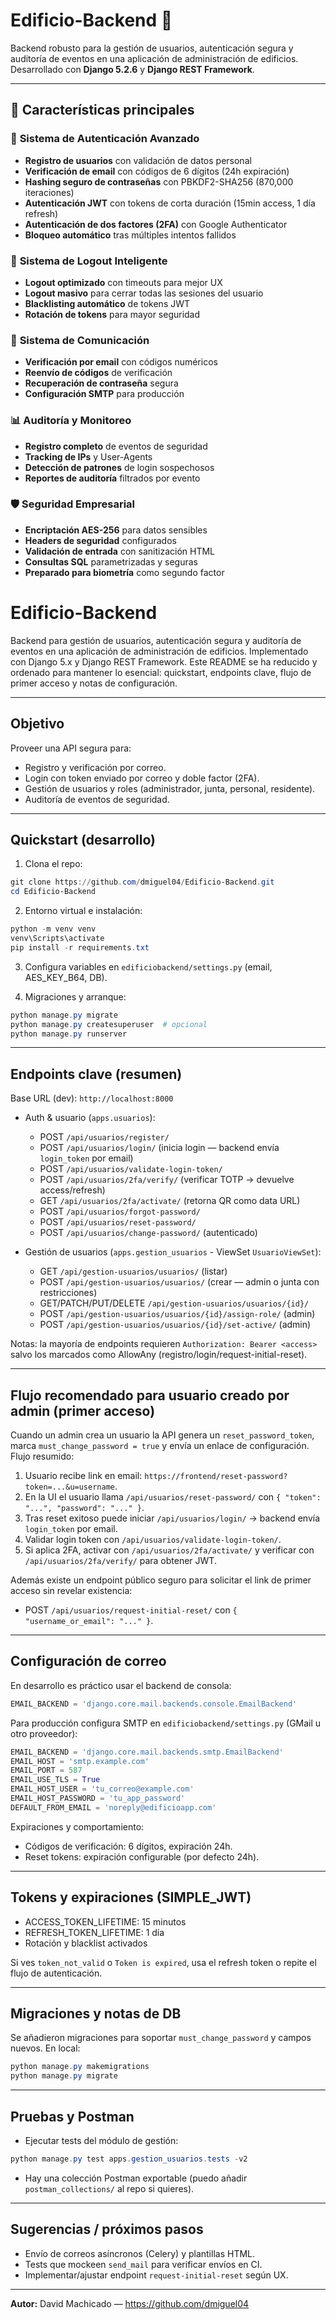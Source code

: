 # Edificio-Backend 🏢

Backend robusto para la gestión de usuarios, autenticación segura y auditoría de eventos en una aplicación de administración de edificios.  
Desarrollado con **Django 5.2.6** y **Django REST Framework**.

---

## 🚀 Características principales

### 🔐 **Sistema de Autenticación Avanzado**
- **Registro de usuarios** con validación de datos personal
- **Verificación de email** con códigos de 6 dígitos (24h expiración)
- **Hashing seguro de contraseñas** con PBKDF2-SHA256 (870,000 iteraciones)
- **Autenticación JWT** con tokens de corta duración (15min access, 1 día refresh)
- **Autenticación de dos factores (2FA)** con Google Authenticator
- **Bloqueo automático** tras múltiples intentos fallidos

### 🚪 **Sistema de Logout Inteligente**
- **Logout optimizado** con timeouts para mejor UX
- **Logout masivo** para cerrar todas las sesiones del usuario
- **Blacklisting automático** de tokens JWT
- **Rotación de tokens** para mayor seguridad

### 📧 **Sistema de Comunicación**
- **Verificación por email** con códigos numéricos
- **Reenvío de códigos** de verificación
- **Recuperación de contraseña** segura
- **Configuración SMTP** para producción

### 📊 **Auditoría y Monitoreo**
- **Registro completo** de eventos de seguridad
- **Tracking de IPs** y User-Agents
- **Detección de patrones** de login sospechosos
- **Reportes de auditoría** filtrados por evento

### 🛡️ **Seguridad Empresarial**
- **Encriptación AES-256** para datos sensibles
- **Headers de seguridad** configurados
- **Validación de entrada** con sanitización HTML
- **Consultas SQL** parametrizadas y seguras
- **Preparado para biometría** como segundo factor
# Edificio-Backend

Backend para gestión de usuarios, autenticación segura y auditoría de eventos en una aplicación de administración de edificios.
Implementado con Django 5.x y Django REST Framework. Este README se ha reducido y ordenado para mantener lo esencial: quickstart, endpoints clave, flujo de primer acceso y notas de configuración.

---

## Objetivo

Proveer una API segura para:
- Registro y verificación por correo.
- Login con token enviado por correo y doble factor (2FA).
- Gestión de usuarios y roles (administrador, junta, personal, residente).
- Auditoría de eventos de seguridad.

---

## Quickstart (desarrollo)

1. Clona el repo:

```powershell
git clone https://github.com/dmiguel04/Edificio-Backend.git
cd Edificio-Backend
```

2. Entorno virtual e instalación:

```powershell
python -m venv venv
venv\Scripts\activate
pip install -r requirements.txt
```

3. Configura variables en `edificiobackend/settings.py` (email, AES_KEY_B64, DB).

4. Migraciones y arranque:

```powershell
python manage.py migrate
python manage.py createsuperuser  # opcional
python manage.py runserver
```

---

## Endpoints clave (resumen)

Base URL (dev): `http://localhost:8000`

- Auth & usuario (`apps.usuarios`):
   - POST `/api/usuarios/register/`
   - POST `/api/usuarios/login/` (inicia login — backend envía `login_token` por email)
   - POST `/api/usuarios/validate-login-token/`
   - POST `/api/usuarios/2fa/verify/` (verificar TOTP → devuelve access/refresh)
   - GET  `/api/usuarios/2fa/activate/` (retorna QR como data URL)
   - POST `/api/usuarios/forgot-password/`
   - POST `/api/usuarios/reset-password/`
   - POST `/api/usuarios/change-password/` (autenticado)

- Gestión de usuarios (`apps.gestion_usuarios` - ViewSet `UsuarioViewSet`):
   - GET  `/api/gestion-usuarios/usuarios/` (listar)
   - POST `/api/gestion-usuarios/usuarios/` (crear — admin o junta con restricciones)
   - GET/PATCH/PUT/DELETE `/api/gestion-usuarios/usuarios/{id}/`
   - POST `/api/gestion-usuarios/usuarios/{id}/assign-role/`  (admin)
   - POST `/api/gestion-usuarios/usuarios/{id}/set-active/`  (admin)

Notas: la mayoría de endpoints requieren `Authorization: Bearer <access>` salvo los marcados como AllowAny (registro/login/request-initial-reset).

---

## Flujo recomendado para usuario creado por admin (primer acceso)

Cuando un admin crea un usuario la API genera un `reset_password_token`, marca `must_change_password = true` y envía un enlace de configuración. Flujo resumido:

1. Usuario recibe link en email: `https://frontend/reset-password?token=...&u=username`.
2. En la UI el usuario llama `/api/usuarios/reset-password/` con `{ "token": "...", "password": "..." }`.
3. Tras reset exitoso puede iniciar `/api/usuarios/login/` → backend envía `login_token` por email.
4. Validar login token con `/api/usuarios/validate-login-token/`.
5. Si aplica 2FA, activar con `/api/usuarios/2fa/activate/` y verificar con `/api/usuarios/2fa/verify/` para obtener JWT.

Además existe un endpoint público seguro para solicitar el link de primer acceso sin revelar existencia:

- POST `/api/usuarios/request-initial-reset/` con `{ "username_or_email": "..." }`.

---

## Configuración de correo

En desarrollo es práctico usar el backend de consola:

```py
EMAIL_BACKEND = 'django.core.mail.backends.console.EmailBackend'
```

Para producción configura SMTP en `edificiobackend/settings.py` (GMail u otro proveedor):

```py
EMAIL_BACKEND = 'django.core.mail.backends.smtp.EmailBackend'
EMAIL_HOST = 'smtp.example.com'
EMAIL_PORT = 587
EMAIL_USE_TLS = True
EMAIL_HOST_USER = 'tu_correo@example.com'
EMAIL_HOST_PASSWORD = 'tu_app_password'
DEFAULT_FROM_EMAIL = 'noreply@edificioapp.com'
```

Expiraciones y comportamiento:
- Códigos de verificación: 6 dígitos, expiración 24h.
- Reset tokens: expiración configurable (por defecto 24h).

---

## Tokens y expiraciones (SIMPLE_JWT)

- ACCESS_TOKEN_LIFETIME: 15 minutos
- REFRESH_TOKEN_LIFETIME: 1 día
- Rotación y blacklist activados

Si ves `token_not_valid` o `Token is expired`, usa el refresh token o repite el flujo de autenticación.

---

## Migraciones y notas de DB

Se añadieron migraciones para soportar `must_change_password` y campos nuevos. En local:

```powershell
python manage.py makemigrations
python manage.py migrate
```

---

## Pruebas y Postman

- Ejecutar tests del módulo de gestión:

```powershell
python manage.py test apps.gestion_usuarios.tests -v2
```

- Hay una colección Postman exportable (puedo añadir `postman_collections/` al repo si quieres).

---

## Sugerencias / próximos pasos

- Envío de correos asíncronos (Celery) y plantillas HTML.
- Tests que mockeen `send_mail` para verificar envíos en CI.
- Implementar/ajustar endpoint `request-initial-reset` según UX.

---

**Autor:** David Machicado — https://github.com/dmiguel04
```
